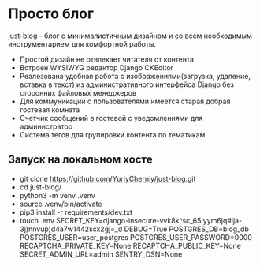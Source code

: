 # Просто блог #
just-blog - блог с минималистичным дизайном и со всем необходимым инструментарием для комфортной работы.
* Простой дизайн не отвлекает читателя от контента
* Встроен WYSIWYG редактор Django CKEditor
* Реалезована удобная работа с изображениями(загрузка, удаление, вставка в текст) из административного интерфейса Django без сторонних файловых менеджеров
* Для коммуникации с пользователями имеется старая добрая гостевая комната
* Счетчик сообщений в гостевой с уведомлениями для администратор
* Система тегов для групировки контента по тематикам

## Запуск на локальном хосте ##
* git clone https://github.com/YuriyCherniy/just-blog.git
* cd just-blog/
* python3 -m venv .venv
* source .venv/bin/activate
* pip3 install -r requirements/dev.txt
* touch .env
SECRET_KEY=django-insecure-vvk8k^sc_65!yym6jq#ija-3j)nnvup)d4a7w1442scx2gj=_d
DEBUG=True
POSTGRES_DB=blog_db
POSTGRES_USER=user_postgres
POSTGRES_USER_PASSWORD=0000
RECAPTCHA_PRIVATE_KEY=None
RECAPTCHA_PUBLIC_KEY=None
SECRET_ADMIN_URL=admin
SENTRY_DSN=None
